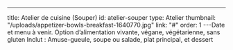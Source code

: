 ---
title: Atelier de cuisine (Souper)
id: atelier-souper
type: Atelier
thumbnail: "/uploads/appetizer-bowls-breakfast-1640770.jpg"
link: "#"
order: 1
---Date et menu à venir. Option d’alimentation vivante, végane, végétarienne, sans gluten Inclut : Amuse-gueule, soupe ou salade, plat principal, et dessert
